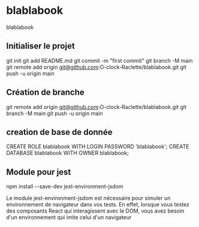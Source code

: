 # blablabook

 blablabook

## Initialiser le projet

git init
git add README.md
git commit -m "first commit"
git branch -M main
git remote add origin <git@github.com>:O-clock-Raclette/blablabook.git
git push -u origin main

## Création de branche

git remote add origin <git@github.com>:O-clock-Raclette/blablabook.git
git branch -M main
git push -u origin main

## creation de base de donnée

CREATE ROLE blablabook WITH LOGIN PASSWORD 'blablabook';
CREATE DATABASE blablabook WITH OWNER blablabook;

## Module pour jest

npm install --save-dev jest-environment-jsdom

Le module jest-environment-jsdom est nécessaire pour simuler un environnement de navigateur dans vos tests. En effet, lorsque vous testez des composants React qui interagissent avec le DOM, vous avez besoin d'un environnement qui imite celui d'un navigateur
